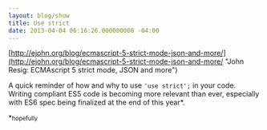 ```yaml
---
layout: blog/show
title: Use strict
date: 2013-04-04 06:16:26.000000000 -04:00
---
```


[http://ejohn.org/blog/ecmascript-5-strict-mode-json-and-more/](http://ejohn.org/blog/ecmascript-5-strict-mode-json-and-more/ "John Resig: ECMAscript 5 strict mode, JSON and more")

A quick reminder of how and why to use `'use strict';` in your code. Writing compliant ES5 code is becoming more relevant than ever, especially with ES6 spec being finalized at the end of this year\*.

\*<small>hopefully</small>
